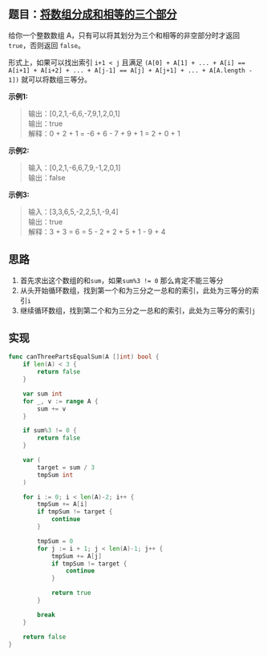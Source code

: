 ## 题目：[将数组分成和相等的三个部分](https://leetcode-cn.com/problems/partition-array-into-three-parts-with-equal-sum/)

给你一个整数数组 A，只有可以将其划分为三个和相等的非空部分时才返回 `true`，否则返回 `false`。

形式上，如果可以找出索引 `i+1 < j` 且满足 `(A[0] + A[1] + ... + A[i] == A[i+1] + A[i+2] + ... + A[j-1] == A[j] + A[j+1] + ... + A[A.length - 1])` 就可以将数组三等分。

**示例1:**
>输出：[0,2,1,-6,6,-7,9,1,2,0,1]  
>输出：true  
>解释：0 + 2 + 1 = -6 + 6 - 7 + 9 + 1 = 2 + 0 + 1

**示例2:**
>输入：[0,2,1,-6,6,7,9,-1,2,0,1]  
>输出：false

**示例3:**
>输入：[3,3,6,5,-2,2,5,1,-9,4]  
>输出：true  
>解释：3 + 3 = 6 = 5 - 2 + 2 + 5 + 1 - 9 + 4
     
## 思路
1. 首先求出这个数组的和`sum`，如果`sum%3 != 0` 那么肯定不能三等分
2. 从头开始循环数组，找到第一个和为三分之一总和的索引，此处为三等分的索引`i`
3. 继续循环数组，找到第二个和为三分之一总和的索引，此处为三等分的索引`j`

## 实现
```go
func canThreePartsEqualSum(A []int) bool {
	if len(A) < 3 {
		return false
	}

	var sum int
	for _, v := range A {
		sum += v
	}

	if sum%3 != 0 {
		return false
	}

	var (
		target = sum / 3
		tmpSum int
	)

	for i := 0; i < len(A)-2; i++ {
		tmpSum += A[i]
		if tmpSum != target {
			continue
		}

		tmpSum = 0
		for j := i + 1; j < len(A)-1; j++ {
			tmpSum += A[j]
			if tmpSum != target {
				continue
			}

			return true
		}

		break
	}

	return false
}

```